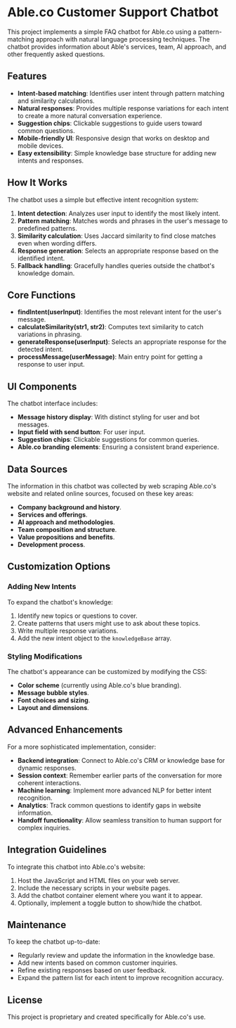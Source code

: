 # Able.co Customer Support Chatbot

This project implements a simple FAQ chatbot for Able.co using a pattern-matching approach with natural language processing techniques. The chatbot provides information about Able's services, team, AI approach, and other frequently asked questions.

## Features

- **Intent-based matching**: Identifies user intent through pattern matching and similarity calculations.
- **Natural responses**: Provides multiple response variations for each intent to create a more natural conversation experience.
- **Suggestion chips**: Clickable suggestions to guide users toward common questions.
- **Mobile-friendly UI**: Responsive design that works on desktop and mobile devices.
- **Easy extensibility**: Simple knowledge base structure for adding new intents and responses.

## How It Works

The chatbot uses a simple but effective intent recognition system:

1. **Intent detection**: Analyzes user input to identify the most likely intent.
2. **Pattern matching**: Matches words and phrases in the user's message to predefined patterns.
3. **Similarity calculation**: Uses Jaccard similarity to find close matches even when wording differs.
4. **Response generation**: Selects an appropriate response based on the identified intent.
5. **Fallback handling**: Gracefully handles queries outside the chatbot's knowledge domain.

## Core Functions

- **findIntent(userInput)**: Identifies the most relevant intent for the user's message.
- **calculateSimilarity(str1, str2)**: Computes text similarity to catch variations in phrasing.
- **generateResponse(userInput)**: Selects an appropriate response for the detected intent.
- **processMessage(userMessage)**: Main entry point for getting a response to user input.

## UI Components

The chatbot interface includes:

- **Message history display**: With distinct styling for user and bot messages.
- **Input field with send button**: For user input.
- **Suggestion chips**: Clickable suggestions for common queries.
- **Able.co branding elements**: Ensuring a consistent brand experience.

## Data Sources

The information in this chatbot was collected by web scraping Able.co's website and related online sources, focused on these key areas:

- **Company background and history**.
- **Services and offerings**.
- **AI approach and methodologies**.
- **Team composition and structure**.
- **Value propositions and benefits**.
- **Development process**.

## Customization Options

### Adding New Intents

To expand the chatbot's knowledge:

1. Identify new topics or questions to cover.
2. Create patterns that users might use to ask about these topics.
3. Write multiple response variations.
4. Add the new intent object to the `knowledgeBase` array.

### Styling Modifications

The chatbot's appearance can be customized by modifying the CSS:

- **Color scheme** (currently using Able.co's blue branding).
- **Message bubble styles**.
- **Font choices and sizing**.
- **Layout and dimensions**.

## Advanced Enhancements

For a more sophisticated implementation, consider:

- **Backend integration**: Connect to Able.co's CRM or knowledge base for dynamic responses.
- **Session context**: Remember earlier parts of the conversation for more coherent interactions.
- **Machine learning**: Implement more advanced NLP for better intent recognition.
- **Analytics**: Track common questions to identify gaps in website information.
- **Handoff functionality**: Allow seamless transition to human support for complex inquiries.

## Integration Guidelines

To integrate this chatbot into Able.co's website:

1. Host the JavaScript and HTML files on your web server.
2. Include the necessary scripts in your website pages.
3. Add the chatbot container element where you want it to appear.
4. Optionally, implement a toggle button to show/hide the chatbot.

## Maintenance

To keep the chatbot up-to-date:

- Regularly review and update the information in the knowledge base.
- Add new intents based on common customer inquiries.
- Refine existing responses based on user feedback.
- Expand the pattern list for each intent to improve recognition accuracy.

## License

This project is proprietary and created specifically for Able.co's use.
